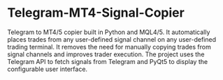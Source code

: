 # Telegram-MT4-Signal-Copier
 Telegram to MT4/5 copier built in Python and MQL4/5. It automatically places trades from any user-defined signal channel on any user-defined trading terminal. It removes the need for manually copying trades from signal channels and improves trader execution. The project uses the Telegram API to fetch signals from Telegram and PyQt5 to display the configurable  user interface.
